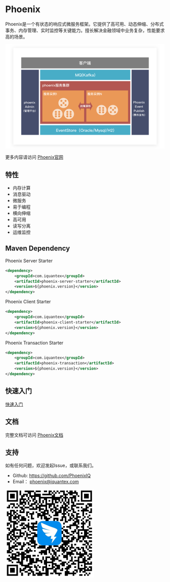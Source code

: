 # Phoenix

Phoenix是一个有状态的响应式微服务框架。它提供了高可用、动态伸缩、分布式事务、内存管理、实时监控等关键能力。擅长解决金融领域中业务复杂，性能要求高的场景。

![show](docs/assets/phoenix/readme/phoenix.png)

更多内容请访问 [Phoenix官网](https://developer.phoenix.iquantex.com/)

## 特性

* 内存计算
* 消息驱动
* 微服务
* 易于编程
* 横向伸缩
* 高可用
* 读写分离
* 运维监控

## Maven Dependency

Phoenix Server Starter

```xml
<dependency>
    <groupId>com.iquantex</groupId>
    <artifactId>phoenix-server-starter</artifactId>
    <version>${phoenix.version}</version>
</dependency>
```

Phoenix Client Starter

```xml
<dependency>
    <groupId>com.iquantex</groupId>
    <artifactId>phoenix-client-starter</artifactId>
    <version>${phoenix.version}</version>
</dependency>
```

Phoenix Transaction Starter

```xml
<dependency>
    <groupId>com.iquantex</groupId>
    <artifactId>phoenix-transaction</artifactId>
    <version>${phoenix.version}</version>
</dependency>
```

## 快速入门

[快速入门](https://developer.phoenix.iquantex.com/docs/phoenix-2.x/01-phoenix/phoenix-quick-start-2x)

## 文档

完整文档可访问 [Phoenix文档](https://developer.phoenix.iquantex.com/docs/phoenix-2.x/01-phoenix/phoenix-2x)

## 支持

如有任何问题，欢迎发起Issue，或联系我们。

* Github: https://github.com/PhoenixIQ
* Email： phoenix@iquantex.com

![show](docs/assets/phoenix2.x/phoenix/faq/QRCode.png)
